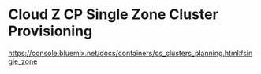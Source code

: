 # Cloud Z CP Single Zone Cluster Provisioning

https://console.bluemix.net/docs/containers/cs_clusters_planning.html#single_zone